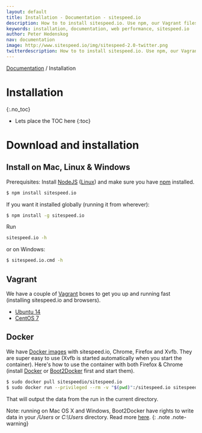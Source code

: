 ```yaml
---
layout: default
title: Installation - Documentation - sitespeed.io
description: How to to install sitespeed.io. Use npm, our Vagrant files or Docker.
keywords: installation, documentation, web performance, sitespeed.io
author: Peter Hedenskog
nav: documentation
image: http://www.sitespeed.io/img/sitespeed-2.0-twitter.png
twitterdescription: How to to install sitespeed.io. Use npm, our Vagrant files or Docker.
---
```

[Documentation](/documentation/) / Installation

# Installation
{:.no_toc}

* Lets place the TOC here
{:toc}

# Download and installation

## Install on Mac, Linux & Windows

Prerequisites: Install [NodeJS](http://nodejs.org/download/) ([Linux](https://github.com/creationix/nvm)) and make sure you have [npm](https://github.com/npm/npm) installed.

~~~ bash
$ npm install sitespeed.io
~~~

If you want it installed globally (running it from wherever):

~~~ bash
$ npm install -g sitespeed.io
~~~

Run

~~~ bash
sitespeed.io -h
~~~

or on Windows:

~~~ bash
$ sitespeed.io.cmd -h
~~~

## Vagrant

We have a couple of [Vagrant](https://github.com/sitespeedio/sitespeed.io-vagrant) boxes to get you up and running fast (installing sitespeed.io and browsers).

* [Ubuntu 14](https://github.com/sitespeedio/sitespeed.io-vagrant/tree/master/sitespeed-ubuntu14)
* [CentOS 7](https://github.com/sitespeedio/sitespeed.io-vagrant/tree/master/sitespeed-centos7)

## Docker

We have [Docker images](https://registry.hub.docker.com/repos/sitespeedio/) with sitespeed.io, Chrome, Firefox and Xvfb. They are super easy to use (Xvfb is started automatically when you start the container). Here's how to use the container with both Firefox & Chrome (install [Docker](https://docs.docker.com/installation/ubuntulinux/) or [Boot2Docker](https://github.com/boot2docker/osx-installer) first and start them).

~~~ bash
$ sudo docker pull sitespeedio/sitespeed.io
$ sudo docker run --privileged --rm -v "$(pwd)":/sitespeed.io sitespeedio/sitespeed.io sitespeed.io -u http://www.sitespeed.io -b firefox
~~~

That will output the data from the run in the current directory.

Note: running on Mac OS X and Windows, Boot2Docker have rights to write data in your */Users* or *C:\Users* directory. Read more [here](https://docs.docker.com/userguide/dockervolumes/#mount-a-host-directory-as-a-data-volume).
{: .note .note-warning}
